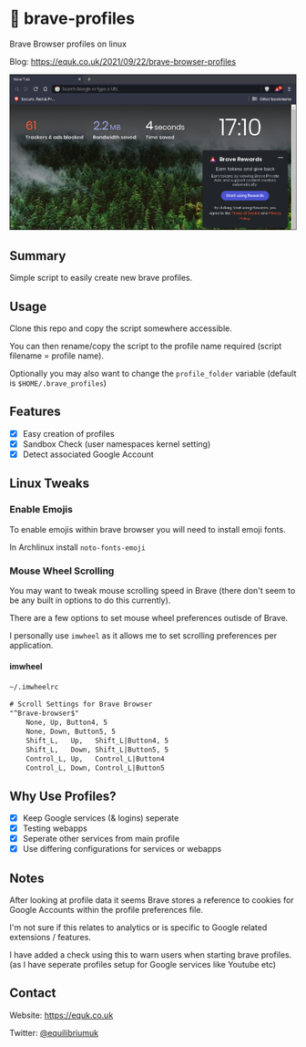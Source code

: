 # 🦁 brave-profiles

Brave Browser profiles on linux

Blog: https://equk.co.uk/2021/09/22/brave-browser-profiles

![](./screenshots/brave-linux.png)

## Summary

Simple script to easily create new brave profiles.

## Usage

Clone this repo and copy the script somewhere accessible.

You can then rename/copy the script to the profile name required (script filename = profile name).

Optionally you may also want to change the `profile_folder` variable (default is `$HOME/.brave_profiles`)

## Features

- [x] Easy creation of profiles
- [x] Sandbox Check (user namespaces kernel setting)
- [x] Detect associated Google Account

## Linux Tweaks

### Enable Emojis

To enable emojis within brave browser you will need to install emoji fonts.

In Archlinux install `noto-fonts-emoji`

### Mouse Wheel Scrolling

You may want to tweak mouse scrolling speed in Brave (there don't seem to be any built in options to do this currently).

There are a few options to set mouse wheel preferences outisde of Brave.

I personally use `imwheel` as it allows me to set scrolling preferences per application.

#### imwheel

`~/.imwheelrc`

```
# Scroll Settings for Brave Browser
"^Brave-browser$"
    None, Up, Button4, 5
    None, Down, Button5, 5
    Shift_L,   Up,   Shift_L|Button4, 5
    Shift_L,   Down, Shift_L|Button5, 5
    Control_L, Up,   Control_L|Button4
    Control_L, Down, Control_L|Button5
```

## Why Use Profiles?

- [x] Keep Google services (& logins) seperate
- [x] Testing webapps
- [x] Seperate other services from main profile
- [x] Use differing configurations for services or webapps

## Notes

After looking at profile data it seems Brave stores a reference to cookies for Google Accounts within the profile preferences file.

I'm not sure if this relates to analytics or is specific to Google related extensions / features.

I have added a check using this to warn users when starting brave profiles. (as I have seperate profiles setup for Google services like Youtube etc)

## Contact

Website: https://equk.co.uk

Twitter: [@equilibriumuk](https://twitter.com/equilibriumuk)

